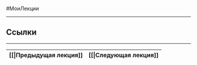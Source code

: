 #МоиЛекции 



---
## Ссылки



---

| [[\|Предыдущая лекция]] | [[\|Следующая лекция]] |
| ----------------------- | ---------------------- |
